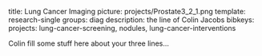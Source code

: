title: Lung Cancer Imaging
picture: projects/Prostate3_2_1.png
template: research-single
groups: diag
description: the line of Colin Jacobs
bibkeys: 
projects: lung-cancer-screening, nodules, lung-cancer-interventions

Colin fill some stuff here about your three lines...


